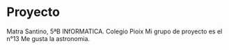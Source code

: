 # Proyecto
Matra Santino, 5ªB INfORMATICA. Colegio Pioix 
Mi grupo de proyecto es el n°13
Me gusta la astronomia.
